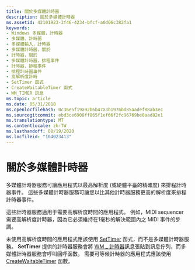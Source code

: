 ```yaml
---
title: 關於多媒體計時器
description: 關於多媒體計時器
ms.assetid: 42101923-3f46-4234-bfcf-a0d06c382fa1
keywords:
- Windows 多媒體，計時器
- 多媒體、計時器
- 多媒體輸入，計時器
- 多媒體計時器，關於
- 計時器，關於
- 多媒體計時器，排程事件
- 計時器，排程事件
- 排程計時器事件
- 高解析度計時
- SetTimer 函式
- CreateWaitableTimer 函式
- WM_TIMER 訊息
ms.topic: article
ms.date: 05/31/2018
ms.openlocfilehash: 0c36e5f19a92b6b47a3b1976bd85aadef88ab3ec
ms.sourcegitcommit: ebd3ce6908ff865f1ef66f2fc96769be0aad82e1
ms.translationtype: MT
ms.contentlocale: zh-TW
ms.lasthandoff: 08/19/2020
ms.locfileid: "104023413"
---
```

# <a name="about-multimedia-timers"></a>關於多媒體計時器

多媒體計時器服務可讓應用程式以最高解析度 (或硬體平臺的精確度) 來排程計時器事件。 這些多媒體計時器服務可讓您以比其他計時器服務更高的解析度來排程計時器事件。

這些計時器服務適用于需要高解析度時間的應用程式。 例如，MIDI sequencer 需要高解析度計時器，因為它必須維持在1毫秒的解決範圍內之 MIDI 事件的步調。

未使用高解析度時間的應用程式應該使用 [SetTimer](/windows/win32/api/winuser/nf-winuser-settimer) 函式，而不是多媒體計時器服務。 **SetTimer** 提供的計時器服務會將 [WM \_ 計時器](../winmsg/wm-timer.md)訊息張貼到訊息佇列，而多媒體計時器服務會呼叫回呼函數。 需要可等候計時器的應用程式應該使用 [CreateWaitableTimer](/windows/win32/api/synchapi/nf-synchapi-createwaitabletimerw) 函數。

 

 